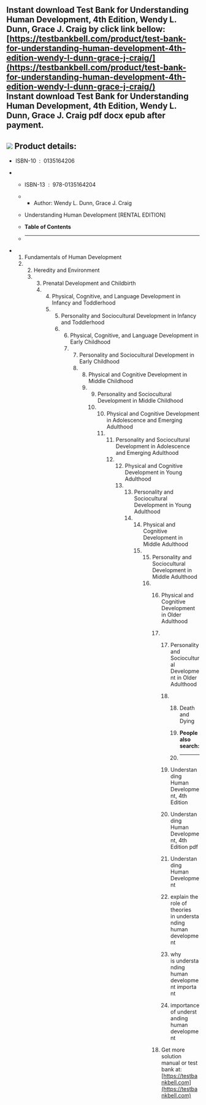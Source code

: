 Instant download **Test Bank for Understanding Human Development, 4th Edition, Wendy L. Dunn, Grace J. Craig** by click link bellow:  
[https://testbankbell.com/product/test-bank-for-understanding-human-development-4th-edition-wendy-l-dunn-grace-j-craig/](https://testbankbell.com/product/test-bank-for-understanding-human-development-4th-edition-wendy-l-dunn-grace-j-craig/)  
**Instant download Test Bank for Understanding Human Development, 4th Edition, Wendy L. Dunn, Grace J. Craig pdf docx epub after payment.**
-------------------------------------------------------------------------------------------------------------------------------------------


![](https://testbankbell.com/wp-content/uploads/2023/05/9780135164204_TestBank.jpg)
**Product details:**
--------------------


* ISBN-10 ‏ : ‎ 0135164206
* * ISBN-13 ‏ : ‎ 978-0135164204
  * * Author: Wendy L. Dunn, Grace J. Craig
   
  * Understanding Human Development [RENTAL EDITION]
  * **Table of Contents**
  * ---------------------
 
* 1. Fundamentals of Human Development
  2. 2. Heredity and Environment
     3. 3. Prenatal Development and Childbirth
        4. 4. Physical, Cognitive, and Language Development in Infancy and Toddlerhood
           5. 5. Personality and Sociocultural Development in Infancy and Toddlerhood
              6. 6. Physical, Cognitive, and Language Development in Early Childhood
                 7. 7. Personality and Sociocultural Development in Early Childhood
                    8. 8. Physical and Cognitive Development in Middle Childhood
                       9. 9. Personality and Sociocultural Development in Middle Childhood
                          10. 10. Physical and Cognitive Development in Adolescence and Emerging Adulthood
                              11. 11. Personality and Sociocultural Development in Adolescence and Emerging Adulthood
                                  12. 12. Physical and Cognitive Development in Young Adulthood
                                      13. 13. Personality and Sociocultural Development in Young Adulthood
                                          14. 14. Physical and Cognitive Development in Middle Adulthood
                                              15. 15. Personality and Sociocultural Development in Middle Adulthood
                                                  16. 16. Physical and Cognitive Development in Older Adulthood
                                                      17. 17. Personality and Sociocultural Development in Older Adulthood
                                                          18. 18. Death and Dying
                                                             
                                                              19. **People also search:**
                                                              20. -----------------------
                                                             
                                                          19. Understanding Human Development, 4th Edition
                                                         
                                                          20. Understanding Human Development, 4th Edition pdf
                                                         
                                                          21. Understanding Human Development
                                                         
                                                          22. explain the role of theories in understanding human development
                                                         
                                                          23. why is understanding human development important
                                                         
                                                          24. importance of understanding human development
                                                         
                                                      18.  Get more solution manual or test bank at: [https://testbankbell.com](https://testbankbell.com)

